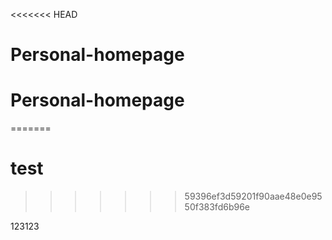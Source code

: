 <<<<<<< HEAD
# Personal-homepage
# Personal-homepage
=======
# test
>>>>>>> 59396ef3d59201f90aae48e0e9550f383fd6b96e

123123
